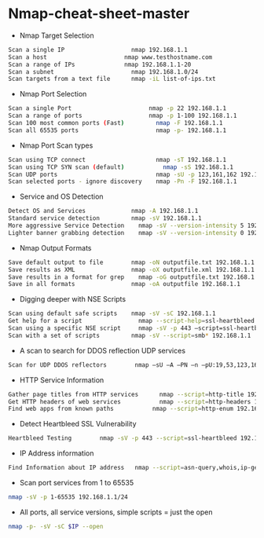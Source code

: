 # Nmap-cheat-sheet-master


- Nmap Target Selection

```bash
Scan a single IP	               nmap 192.168.1.1
Scan a host	                     nmap www.testhostname.com
Scan a range of IPs	             nmap 192.168.1.1-20
Scan a subnet	                   nmap 192.168.1.0/24
Scan targets from a text file	   nmap -iL list-of-ips.txt
```

- Nmap Port Selection

```bash
Scan a single Port	                    nmap -p 22 192.168.1.1
Scan a range of ports                   nmap -p 1-100 192.168.1.1
Scan 100 most common ports (Fast)	      nmap -F 192.168.1.1
Scan all 65535 ports	                  nmap -p- 192.168.1.1
```
- Nmap Port Scan types

```bash
Scan using TCP connect	                  nmap -sT 192.168.1.1
Scan using TCP SYN scan (default)	        nmap -sS 192.168.1.1
Scan UDP ports	                          nmap -sU -p 123,161,162 192.168.1.1
Scan selected ports - ignore discovery	  nmap -Pn -F 192.168.1.1
```

- Service and OS Detection

```bash
Detect OS and Services	           nmap -A 192.168.1.1
Standard service detection	       nmap -sV 192.168.1.1
More aggressive Service Detection	 nmap -sV --version-intensity 5 192.168.1.1
Lighter banner grabbing detection	 nmap -sV --version-intensity 0 192.168.1.1
```

- Nmap Output Formats

```bash
Save default output to file	       nmap -oN outputfile.txt 192.168.1.1
Save results as XML	               nmap -oX outputfile.xml 192.168.1.1
Save results in a format for grep	 nmap -oG outputfile.txt 192.168.1.1
Save in all formats	               nmap -oA outputfile 192.168.1.1
```

- Digging deeper with NSE Scripts

```bash
Scan using default safe scripts	   nmap -sV -sC 192.168.1.1
Get help for a script	             nmap --script-help=ssl-heartbleed
Scan using a specific NSE script	 nmap -sV -p 443 –script=ssl-heartbleed.nse 192.168.1.1
Scan with a set of scripts	       nmap -sV --script=smb* 192.168.1.1
```

- A scan to search for DDOS reflection UDP services

```bash
Scan for UDP DDOS reflectors	    nmap –sU –A –PN –n –pU:19,53,123,161 –script=ntp-monlist,dns-recursion,snmp-sysdescr 192.168.1.0/24
```


- HTTP Service Information

```bash
Gather page titles from HTTP services	   nmap --script=http-title 192.168.1.0/24
Get HTTP headers of web services	       nmap --script=http-headers 192.168.1.0/24
Find web apps from known paths	         nmap --script=http-enum 192.168.1.0/24
```

- Detect Heartbleed SSL Vulnerability

```bash
Heartbleed Testing	      nmap -sV -p 443 --script=ssl-heartbleed 192.168.1.0/24
```

- IP Address information

```bash
Find Information about IP address	nmap --script=asn-query,whois,ip-geolocation-maxmind 192.168.1.0/24
```

- Scan port services from 1 to 65535

```bash
nmap -sV -p 1-65535 192.168.1.1/24
```

- All ports, all service versions, simple scripts = just the open

```bash
nmap -p- -sV -sC $IP --open
```
